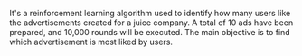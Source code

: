 It's a reinforcement learning algorithm used to identify how many users like the advertisements created for a juice company. A total of 10 ads have been prepared, and 10,000 rounds will be executed. The main objective is to find which advertisement is most liked by users.
